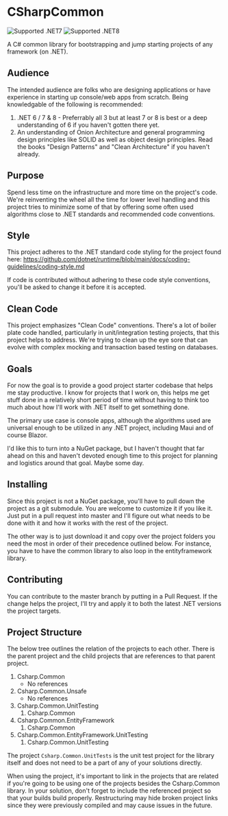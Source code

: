 # CSharpCommon

![Supported .NET7](https://img.shields.io/badge/Supported-.NET7-blue)
![Supported .NET8](https://img.shields.io/badge/Supported-.NET8-blue)

A C# common library for bootstrapping and jump starting projects of any framework (on .NET).


## Audience

The intended audience are folks who are designing applications or have experience in starting up console/web apps from scratch.  Being knowledgable of the following is recommended:

1. .NET 6 / 7 & 8 - Preferrably all 3 but at least 7 or 8 is best or a deep understanding of 6 if you haven't gotten there yet.
2. An understanding of Onion Architecture and general programming design principles like SOLID as well as object design principles.  Read the books "Design Patterns" and "Clean Architecture" if you haven't already.


## Purpose

Spend less time on the infrastructure and more time on the project's code.  We're reinventing the wheel all the time for lower level handling and this project tries to minimize some of that by offering some often used algorithms close to .NET standards and recommended code conventions.


## Style

This project adheres to the .NET standard code styling for the project found here: https://github.com/dotnet/runtime/blob/main/docs/coding-guidelines/coding-style.md

If code is contributed without adhering to these code style conventions, you'll be asked to change it before it is accepted.


## Clean Code

This project emphasizes "Clean Code" conventions.  There's a lot of boiler plate code handled, particularly in unit/integration testing projects, that this project helps to address.  We're trying to clean up the eye sore that can evolve with complex mocking and transaction based testing on databases.


## Goals

For now the goal is to provide a good project starter codebase that helps me stay productive.  I know for projects that I work on, this helps me get stuff done in a relatively short period of time without having to think too much about how I'll work with .NET itself to get something done.

The primary use case is console apps, although the algorithms used are universal enough to be utilized in any .NET project, including Maui and of course Blazor.

I'd like this to turn into a NuGet package, but I haven't thought that far ahead on this and haven't devoted enough time to this project for planning and logistics around that goal.  Maybe some day.

## Installing

Since this project is not a NuGet package, you'll have to pull down the project as a git submodule.  You are welcome to customize it if you like it.  Just put in a pull request into master and I'll figure out what needs to be done with it and how it works with the rest of the project.

The other way is to just download it and copy over the project folders you need the most in order of their precedence outlined below.  For instance, you have to have the common library to also loop in the entityframework library.

## Contributing

You can contribute to the master branch by putting in a Pull Request.  If the change helps the project, I'll try and apply it to both the latest .NET versions the project targets.

## Project Structure

The below tree outlines the relation of the projects to each other.  There is the parent project and the child projects that are references to that parent project.

1. Csharp.Common
    - No references
1. Csharp.Common.Unsafe
    - No references
1. Csharp.Common.UnitTesting
    1. Csharp.Common
1. Csharp.Common.EntityFramework
    1. Csharp.Common
1. Csharp.Common.EntityFramework.UnitTesting
    1. Csharp.Common.UnitTesting

The project `Csharp.Common.UnitTests` is the unit test project for the library itself and does not need to be a part of any of your solutions directly.

When using the project, it's important to link in the projects that are related if you're going to be using one of the projects besides the Csharp.Common library.  In your solution, don't forget to include the referenced project so that your builds build properly.  Restructuring may hide broken project links since they were previously compiled and may cause issues in the future.